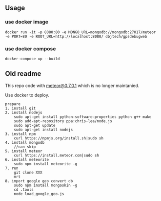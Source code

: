 ## Usage

### use docker image

```
docker run -it -p 8080:80 -e MONGO_URL=mongodb://mongodb:27017/meteor -e PORT=80 -e ROOT_URL=http://localhost:8080/ dbjtech/gpsdebugweb
```

### use docker compose

```
docker-compose up --build
```

## Old readme

This repo code with meteor@0.7.0.1 which is no longer maintanied.

Use docker to deploy.

```
prepare
1. install git
2. install nodejs
	sudo apt-get install python-software-properties python g++ make
	sudo add-apt-repository ppa:chris-lea/node.js
	sudo apt-get update
	sudo apt-get install nodejs
3. install npm
	curl https://npmjs.org/install.sh|sudo sh
4. install mongodb
	//can skip
5. install meteor
	curl https://install.meteor.com|sudo sh
6. install meteorite
	sudo npm install meteorite -g
7. run
	git clone XXX
	mrt
8. import google geo convert db
	sudo npm install mongoskin -g
	cd .tools
	node load_google_geo.js
```
